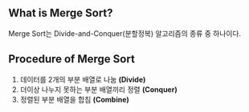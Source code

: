 ## What is Merge Sort?
Merge Sort는 Divide-and-Conquer(분할정복) 알고리즘의 종류 중 하나이다.

## Procedure of Merge Sort
1. 데이터를 2개의 부분 배열로 나눔 **(Divide)**
2. 더이상 나누지 못하는 부분 배열끼리 정렬 **(Conquer)**
3. 정렬된 부분 배열을 합침 **(Combine)**

